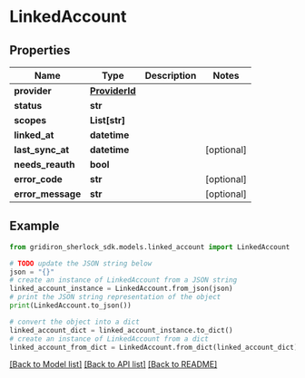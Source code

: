# LinkedAccount


## Properties

Name | Type | Description | Notes
------------ | ------------- | ------------- | -------------
**provider** | [**ProviderId**](ProviderId.md) |  | 
**status** | **str** |  | 
**scopes** | **List[str]** |  | 
**linked_at** | **datetime** |  | 
**last_sync_at** | **datetime** |  | [optional] 
**needs_reauth** | **bool** |  | 
**error_code** | **str** |  | [optional] 
**error_message** | **str** |  | [optional] 

## Example

```python
from gridiron_sherlock_sdk.models.linked_account import LinkedAccount

# TODO update the JSON string below
json = "{}"
# create an instance of LinkedAccount from a JSON string
linked_account_instance = LinkedAccount.from_json(json)
# print the JSON string representation of the object
print(LinkedAccount.to_json())

# convert the object into a dict
linked_account_dict = linked_account_instance.to_dict()
# create an instance of LinkedAccount from a dict
linked_account_from_dict = LinkedAccount.from_dict(linked_account_dict)
```
[[Back to Model list]](../README.md#documentation-for-models) [[Back to API list]](../README.md#documentation-for-api-endpoints) [[Back to README]](../README.md)


